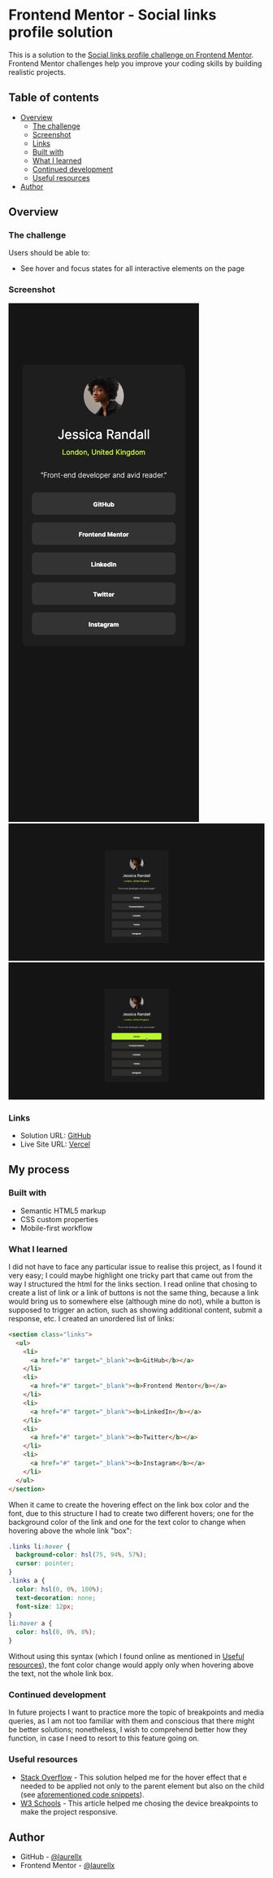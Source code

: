 # Frontend Mentor - Social links profile solution

This is a solution to the [Social links profile challenge on Frontend Mentor](https://www.frontendmentor.io/challenges/social-links-profile-UG32l9m6dQ). Frontend Mentor challenges help you improve your coding skills by building realistic projects.

## Table of contents

- [Overview](#overview)
  - [The challenge](#the-challenge)
  - [Screenshot](#screenshot)
  - [Links](#links)
  - [Built with](#built-with)
  - [What I learned](#what-i-learned)
  - [Continued development](#continued-development)
  - [Useful resources](#useful-resources)
- [Author](#author)

## Overview

### The challenge

Users should be able to:

- See hover and focus states for all interactive elements on the page

### Screenshot

![Mobile](./assets/images/solution/Mobile.png)
![Desktop](./assets/images/solution/Desktop.png)
![Desktop - active states](./assets/images/solution/active-states.png)

### Links

- Solution URL: [GitHub](https://github.com/laurellx/FEM-social-links-profile-main)
- Live Site URL: [Vercel](https://fem-social-links-profile-main.vercel.app/)

## My process

### Built with

- Semantic HTML5 markup
- CSS custom properties
- Mobile-first workflow

### What I learned

I did not have to face any particular issue to realise this project, as I found it very easy; I could maybe highlight one tricky part that came out from the way I structured the html for the links section.
I read online that chosing to create a list of link or a link of buttons is not the same thing, because a link would bring us to somewhere else (although mine do not), while a button is supposed to trigger an action, such as showing additional content, submit a response, etc.
I created an unordered list of links:

```html
<section class="links">
  <ul>
    <li>
      <a href="#" target="_blank"><b>GitHub</b></a>
    </li>
    <li>
      <a href="#" target="_blank"><b>Frontend Mentor</b></a>
    </li>
    <li>
      <a href="#" target="_blank"><b>LinkedIn</b></a>
    </li>
    <li>
      <a href="#" target="_blank"><b>Twitter</b></a>
    </li>
    <li>
      <a href="#" target="_blank"><b>Instagram</b></a>
    </li>
  </ul>
</section>
```

When it came to create the hovering effect on the link box color and the font, due to this structure I had to create two different hovers; one for the background color of the link and one for the text color to change when hovering above the whole link "box":

```css
.links li:hover {
  background-color: hsl(75, 94%, 57%);
  cursor: pointer;
}
.links a {
  color: hsl(0, 0%, 100%);
  text-decoration: none;
  font-size: 12px;
}
li:hover a {
  color: hsl(0, 0%, 8%);
}
```

Without using this syntax (which I found online as mentioned in [Useful resources](#useful-resources)), the font color change would apply only when hovering above the text, not the whole link box.

### Continued development

In future projects I want to practice more the topic of breakpoints and media queries, as I am not too familiar with them and conscious that there might be better solutions; nonetheless, I wish to comprehend better how they function, in case I need to resort to this feature going on.

### Useful resources

- [Stack Overflow](https://stackoverflow.com/questions/14792574/css-child-set-to-change-color-on-parent-hover-but-changes-also-when-hoveredm) - This solution helped me for the hover effect that e needed to be applied not only to the parent element but also on the child (see [aforementioned code snippets](#what-i-learned)).
- [W3 Schools](https://www.w3schools.com/css/css_rwd_mediaqueries.asp) - This article helped me chosing the device breakpoints to make the project responsive.

## Author

- GitHub - [@laurellx](https://github.com/laurellx)
- Frontend Mentor - [@laurellx](https://www.frontendmentor.io/profile/laurellx)
